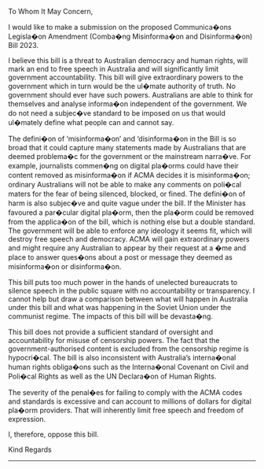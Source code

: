 To Whom It May Concern,

I would like to make a submission on the proposed Communica�ons Legisla�on Amendment
(Comba�ng Misinforma�on and Disinforma�on) Bill 2023.

I believe this bill is a threat to Australian democracy and human rights, will mark an end to free
speech in Australia and will significantly limit government accountability. This bill will give
extraordinary powers to the government which in turn would be the ul�mate authority of truth. No
government should ever have such powers. Australians are able to think for themselves and analyse
informa�on independent of the government. We do not need a subjec�ve standard to be imposed
on us that would ul�mately define what people can and cannot say.

The defini�on of ‘misinforma�on’ and ‘disinforma�on in the Bill is so broad that it could capture
many statements made by Australians that are deemed problema�c for the government or the
mainstream narra�ve. For example, journalists commen�ng on digital pla�orms could have their
content removed as misinforma�on if ACMA decides it is misinforma�on; ordinary Australians will
not be able to make any comments on poli�cal maters for the fear of being silenced, blocked, or
fined. The defini�on of harm is also subjec�ve and quite vague under the bill. If the Minister has
favoured a par�cular digital pla�orm, then the pla�orm could be removed from the applica�on of
the bill, which is nothing else but a double standard. The government will be able to enforce any
ideology it seems fit, which will destroy free speech and democracy. ACMA will gain extraordinary
powers and might require any Australian to appear by their request at a �me and place to answer
ques�ons about a post or message they deemed as misinforma�on or disinforma�on.

This bill puts too much power in the hands of unelected bureaucrats to silence speech in the public
square with no accountability or transparency. I cannot help but draw a comparison between what
will happen in Australia under this bill and what was happening in the Soviet Union under the
communist regime. The impacts of this bill will be devasta�ng.

This bill does not provide a sufficient standard of oversight and accountability for misuse of
censorship powers. The fact that the government-authorised content is excluded from the
censorship regime is hypocri�cal. The bill is also inconsistent with Australia’s interna�onal human
rights obliga�ons such as the Interna�onal Covenant on Civil and Poli�cal Rights as well as the UN
Declara�on of Human Rights.

The severity of the penal�es for failing to comply with the ACMA codes and standards is excessive
and can account to millions of dollars for digital pla�orm providers. That will inherently limit free
speech and freedom of expression.

I, therefore, oppose this bill.

Kind Regards


-----

